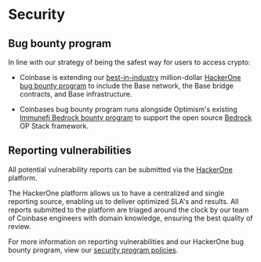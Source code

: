 # Security

## Bug bounty program

In line with our strategy of being the safest way for users to access crypto:

+ Coinbase is extending our [best-in-industry][1] million-dollar [HackerOne bug bounty program][2]
to include the Base network, the Base bridge contracts, and Base infrastructure.

+ Coinbases bug bounty program runs alongside Optimism's existing [Immunefi Bedrock bounty program][4]
to support the open source [Bedrock][5] OP Stack framework.

## Reporting vulnerabilities

All potential vulnerability reports can be submitted via the [HackerOne][6]
platform.

The HackerOne platform allows us to have a centralized and single reporting
source, enabling us to deliver optimized SLA's and results. All reports submitted to
the platform are triaged around the clock by our team of Coinbase engineers
with domain knowledge, ensuring the best quality of review.

For more information on reporting vulnerabilities and our HackerOne bug bounty
program, view our [security program policies][7].

[1]: https://www.coinbase.com/blog/celebrating-10-years-of-our-bug-bounty-program
[2]: https://hackerone.com/coinbase?type=team 
[3]: https://stack.optimism.io/
[4]: https://immunefi.com/bounty/optimism/
[5]: https://stack.optimism.io/docs/releases/bedrock/
[6]: https://hackerone.com/coinbase
[7]: https://hackerone.com/coinbase?view_policy=true
